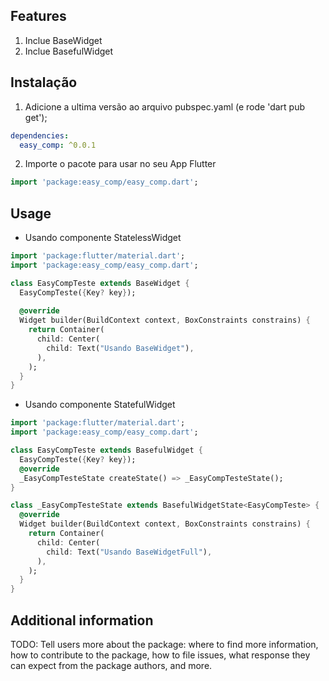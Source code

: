 <!--
This README describes the package. If you publish this package to pub.dev,
this README's contents appear on the landing page for your package.

For information about how to write a good package README, see the guide for
[writing package pages](https://dart.dev/guides/libraries/writing-package-pages).

For general information about developing packages, see the Dart guide for
[creating packages](https://dart.dev/guides/libraries/create-library-packages)
and the Flutter guide for
[developing packages and plugins](https://flutter.dev/developing-packages).
-->
## Features

1. Inclue BaseWidget
2. Inclue BasefulWidget

## Instalação

1. Adicione a ultima versão ao arquivo pubspec.yaml (e rode 'dart pub get');
```yaml
dependencies:
  easy_comp: ^0.0.1
```

2. Importe o pacote para usar no seu App Flutter
```dart
import 'package:easy_comp/easy_comp.dart';
```

## Usage

* Usando componente StatelessWidget
```dart
import 'package:flutter/material.dart';
import 'package:easy_comp/easy_comp.dart';

class EasyCompTeste extends BaseWidget {
  EasyCompTeste({Key? key});
  
  @override
  Widget builder(BuildContext context, BoxConstraints constrains) {
    return Container(
      child: Center(
        child: Text("Usando BaseWidget"),
      ),
    );
  }
}
```

* Usando componente StatefulWidget
```dart
import 'package:flutter/material.dart';
import 'package:easy_comp/easy_comp.dart';

class EasyCompTeste extends BasefulWidget {
  EasyCompTeste({Key? key});
  @override
  _EasyCompTesteState createState() => _EasyCompTesteState();
}

class _EasyCompTesteState extends BasefulWidgetState<EasyCompTeste> {
  @override
  Widget builder(BuildContext context, BoxConstraints constrains) {
    return Container(
      child: Center(
        child: Text("Usando BaseWidgetFull"),
      ),
    );
  }
}
```

## Additional information

TODO: Tell users more about the package: where to find more information, how to
contribute to the package, how to file issues, what response they can expect
from the package authors, and more.
